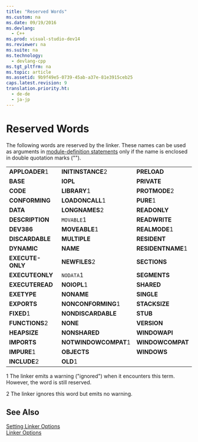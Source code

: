 ```yaml
---
title: "Reserved Words"
ms.custom: na
ms.date: 09/19/2016
ms.devlang: 
  - C++
ms.prod: visual-studio-dev14
ms.reviewer: na
ms.suite: na
ms.technology: 
  - devlang-cpp
ms.tgt_pltfrm: na
ms.topic: article
ms.assetid: 9b9f49e5-0739-45ab-a37e-81e3915ceb25
caps.latest.revision: 9
translation.priority.ht: 
  - de-de
  - ja-jp
---
```

# Reserved Words
The following words are reserved by the linker. These names can be used as arguments in [module-definition statements](../vs140/Module-Definition--.Def--Files.md) only if the name is enclosed in double quotation marks ("").  
  
||||  
|-|-|-|  
|**APPLOADER**1|**INITINSTANCE**2|**PRELOAD**|  
|**BASE**|**IOPL**|**PRIVATE**|  
|**CODE**|**LIBRARY**1|**PROTMODE**2|  
|**CONFORMING**|**LOADONCALL**1|**PURE**1|  
|**DATA**|**LONGNAMES**2|**READONLY**|  
|**DESCRIPTION**|`MOVABLE`1|**READWRITE**|  
|**DEV386**|**MOVEABLE**1|**REALMODE**1|  
|**DISCARDABLE**|**MULTIPLE**|**RESIDENT**|  
|**DYNAMIC**|**NAME**|**RESIDENTNAME**1|  
|**EXECUTE-ONLY**|**NEWFILES**2|**SECTIONS**|  
|**EXECUTEONLY**|`NODATA`1|**SEGMENTS**|  
|**EXECUTEREAD**|**NOIOPL**1|**SHARED**|  
|**EXETYPE**|**NONAME**|**SINGLE**|  
|**EXPORTS**|**NONCONFORMING**1|**STACKSIZE**|  
|**FIXED**1|**NONDISCARDABLE**|**STUB**|  
|**FUNCTIONS**2|**NONE**|**VERSION**|  
|**HEAPSIZE**|**NONSHARED**|**WINDOWAPI**|  
|**IMPORTS**|**NOTWINDOWCOMPAT**1|**WINDOWCOMPAT**|  
|**IMPURE**1|**OBJECTS**|**WINDOWS**|  
|**INCLUDE**2|**OLD**1||  
  
 1 The linker emits a warning ("ignored") when it encounters this term. However, the word is still reserved.  
  
 2 The linker ignores this word but emits no warning.  
  
## See Also  
 [Setting Linker Options](../vs140/Setting-Linker-Options.md)   
 [Linker Options](../Topic/Linker%20Options.md)